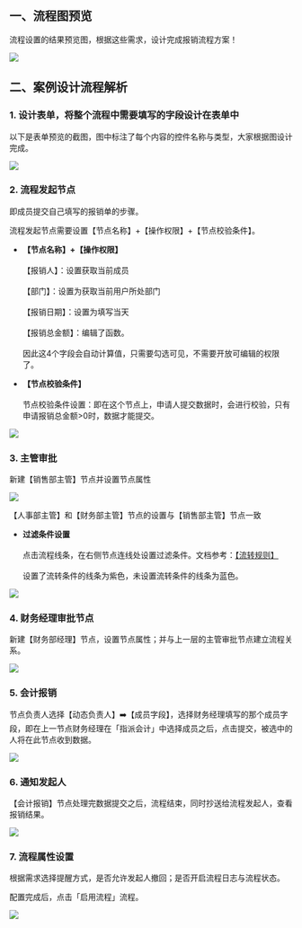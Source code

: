 ## 一、流程图预览
流程设置的结果预览图，根据这些需求，设计完成报销流程方案！

![](../img/7-4-1i1.png)

## 二、案例设计流程解析

### 1. 设计表单，将整个流程中需要填写的字段设计在表单中
以下是表单预览的截图，图中标注了每个内容的控件名称与类型，大家根据图设计完成。

![](../img/7-4-1i2.png)

### 2. 流程发起节点
即成员提交自己填写的报销单的步骤。

流程发起节点需要设置【节点名称】+【操作权限】+【节点校验条件】。

* **【节点名称】+【操作权限】**<br/><br/>
【报销人】：设置获取当前成员<br/><br/>
【部门】：设置为获取当前用户所处部门<br/><br/>
【报销日期】：设置为填写当天<br/><br/>
【报销总金额】：编辑了函数。<br/><br/>
因此这4个字段会自动计算值，只需要勾选可见，不需要开放可编辑的权限了。<br/>

* **【节点校验条件】**<br/><br/>
节点校验条件设置：即在这个节点上，申请人提交数据时，会进行校验，只有申请报销总金额>0时，数据才能提交。<br/>

![](../img/7-4-1i3.gif)

### 3. 主管审批
新建【销售部主管】节点并设置节点属性

![](../img/7-4-1i4.gif)

【人事部主管】和【财务部主管】节点的设置与【销售部主管】节点一致

* **过滤条件设置**<br/><br/>
点击流程线条，在右侧节点连线处设置过滤条件。文档参考：[【流转规则】](7-1-3流转规则.md ':target=_blank')<br/><br/>
设置了流转条件的线条为紫色，未设置流转条件的线条为蓝色。<br/>

![](../img/7-4-1i5.png)

### 4. 财务经理审批节点
新建【财务部经理】节点，设置节点属性；并与上一层的主管审批节点建立流程关系。

![](../img/7-4-1i6.gif)

### 5. 会计报销
节点负责人选择【动态负责人】:arrow_right:【成员字段】，选择财务经理填写的那个成员字段，即在上一节点财务经理在「指派会计」中选择成员之后，点击提交，被选中的人将在此节点收到数据。

![](../img/7-4-1i7.gif)

### 6. 通知发起人
【会计报销】节点处理完数据提交之后，流程结束，同时抄送给流程发起人，查看报销结果。

![](../img/7-4-1i8.gif)

### 7. 流程属性设置
根据需求选择提醒方式，是否允许发起人撤回；是否开启流程日志与流程状态。

配置完成后，点击「启用流程」流程。

![](../img/7-4-1i9.gif)



